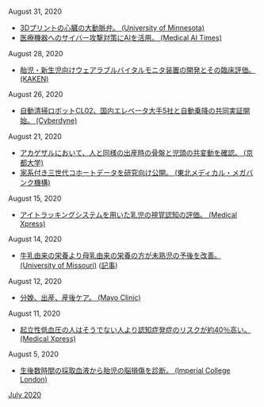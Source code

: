 August 31, 2020
* [3Dプリントの心臓の大動脈弁。 (University of Minnesota)](https://twin-cities.umn.edu/news-events/research-brief-researchers-3d-print-lifelike-heart-valve-models)
* [医療機器へのサイバー攻撃対策にAIを活用。 (Medical AI Times)](https://aitimes.media/2020/08/31/5921/?6598)

August 28, 2020
* [胎児・新生児向けウェアラブルバイタルモニタ装置の開発とその臨床評価。 (KAKEN)](https://kaken.nii.ac.jp/ja/grant/KAKENHI-PROJECT-25289121/)

August 26, 2020
* [自動清掃ロボットCL02、国内エレベータ大手5社と自動乗降の共同実証開始。 (Cyberdyne)](https://www.cyberdyne.jp/wp_uploads/2020/08/20200806_PR_jpn1.pdf)

August 21, 2020
* [アカゲザルにおいて、人と同様の出産時の骨盤と児頭の共変動を確認。 (京都大学)](http://www.kyoto-u.ac.jp/ja/research/research_results/2020/200818_1.html)
* [家系付き三世代コホートデータを研究向け公開。 (東北メディカル・メガバンク機構)](https://www.megabank.tohoku.ac.jp/news/40652)

August 15, 2020
* [アイトラッキングシステムを用いた乳児の視覚認知の評価。 (Medical Xpress)](https://medicalxpress.com/news/2020-08-infrared-eye-tracking-infant-behavior.html)

August 14, 2020
* [牛乳由来の栄養より母乳由来の栄養の方が未熟児の予後を改善。 (University of Missouri)](https://news.missouri.edu/2020/got-milk-human-milk-based-fortifiers-improve-health-outcomes-for-the-smallest-premature-babies/) ([記事](https://www.neonatologytoday.net/newsletters/nt-jul20.pdf))

August 12, 2020
* [分娩、出産、産後ケア。 (Mayo Clinic)](https://www.mayoclinic.org/healthy-lifestyle/labor-and-delivery/basics/labor-and-delivery/hlv-20049465)

August 11, 2020
* [起立性低血圧の人はそうでない人より認知症発症のリスクが約40％高い。 (Medical Xpress)](https://medicalxpress.com/news/2020-08-people-dizzy-higher-dementia.html)

August 5, 2020
* [生後数時間の採取血液から胎児の脳損傷を診断。 (Imperial College London)](https://www.imperial.ac.uk/news/200975/blood-test-could-diagnose-baby-brain/)

[July 2020](2007.md)
